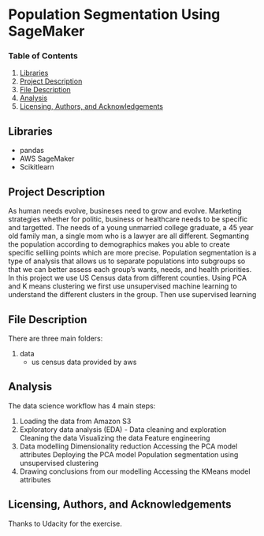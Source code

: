 # Population Segmentation Using SageMaker

### Table of Contents

1. [Libraries](#Libraries)
2. [Project Description](#ProjectDescription)
3. [File Description](#FileDescription)
4. [Analysis](#Analysis)
5. [Licensing, Authors, and Acknowledgements](#Licensing)


## Libraries <a name="Libraries"></a>
* pandas
* AWS SageMaker
* Scikitlearn

## Project Description <a name="ProjectDescription"></a>
As human needs evolve, busineses need to grow and evolve. Marketing strategies whether for politic, business or healthcare needs to be specific and targetted. The needs of a young unmarried college graduate, a 45 year old family man, a single mom who is a lawyer are all different. Segmanting the population according to demographics makes you able to create specific selliing points which are more precise. 
Population segmentation is a type of analysis that allows us to separate populations into subgroups so that we can better assess each group’s wants, needs, and health priorities. In this project we use US Census data from different counties.
Using PCA and K means clustering we first use unsupervised machine learning to understand the different clusters in the group. Then use supervised learning

## File Description <a name="FileDescription"></a>
There are three main folders:

1. data
    - us census data provided by aws
     
## Analysis <a name="Analysis"></a>
The data science workflow has 4 main steps:
1. Loading the data from Amazon S3
2. Exploratory data analysis (EDA) - Data cleaning and exploration
        Cleaning the data
        Visualizing the data
        Feature engineering
3. Data modelling
        Dimensionality reduction
        Accessing the PCA model attributes
        Deploying the PCA model
        Population segmentation using unsupervised clustering
4. Drawing conclusions from our modelling
        Accessing the KMeans model attributes

## Licensing, Authors, and Acknowledgements <a name="Licensing"></a>
Thanks to Udacity for the exercise.









